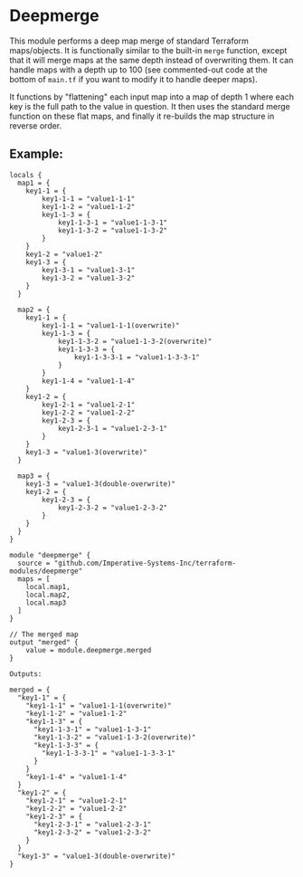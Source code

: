 # Deepmerge

This module performs a deep map merge of standard Terraform maps/objects. It is functionally similar to the built-in `merge` function, except that it will merge maps at the same depth instead of overwriting them. It can handle maps with a depth up to 100 (see commented-out code at the bottom of `main.tf` if you want to modify it to handle deeper maps).

It functions by "flattening" each input map into a map of depth 1 where each key is the full path to the value in question. It then uses the standard merge function on these flat maps, and finally it re-builds the map structure in reverse order.

## Example:

```
locals {
  map1 = {
    key1-1 = {
        key1-1-1 = "value1-1-1"
        key1-1-2 = "value1-1-2"
        key1-1-3 = {
            key1-1-3-1 = "value1-1-3-1"
            key1-1-3-2 = "value1-1-3-2"
        }
    }
    key1-2 = "value1-2"
    key1-3 = {
        key1-3-1 = "value1-3-1"
        key1-3-2 = "value1-3-2"
    }
  }

  map2 = {
    key1-1 = {
        key1-1-1 = "value1-1-1(overwrite)"
        key1-1-3 = {
            key1-1-3-2 = "value1-1-3-2(overwrite)"
            key1-1-3-3 = {
                key1-1-3-3-1 = "value1-1-3-3-1"
            }
        }
        key1-1-4 = "value1-1-4"
    }
    key1-2 = {
        key1-2-1 = "value1-2-1"
        key1-2-2 = "value1-2-2"
        key1-2-3 = {
            key1-2-3-1 = "value1-2-3-1"
        }
    }
    key1-3 = "value1-3(overwrite)"
  }

  map3 = {
    key1-3 = "value1-3(double-overwrite)"
    key1-2 = {
        key1-2-3 = {
            key1-2-3-2 = "value1-2-3-2"
        }
    }
  }
}

module "deepmerge" {
  source = "github.com/Imperative-Systems-Inc/terraform-modules/deepmerge"
  maps = [
    local.map1,
    local.map2,
    local.map3
  ]
}

// The merged map
output "merged" {
    value = module.deepmerge.merged
}
```

```
Outputs:

merged = {
  "key1-1" = {
    "key1-1-1" = "value1-1-1(overwrite)"
    "key1-1-2" = "value1-1-2"
    "key1-1-3" = {
      "key1-1-3-1" = "value1-1-3-1"
      "key1-1-3-2" = "value1-1-3-2(overwrite)"
      "key1-1-3-3" = {
        "key1-1-3-3-1" = "value1-1-3-3-1"
      }
    }
    "key1-1-4" = "value1-1-4"
  }
  "key1-2" = {
    "key1-2-1" = "value1-2-1"
    "key1-2-2" = "value1-2-2"
    "key1-2-3" = {
      "key1-2-3-1" = "value1-2-3-1"
      "key1-2-3-2" = "value1-2-3-2"
    }
  }
  "key1-3" = "value1-3(double-overwrite)"
}
```
